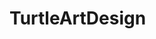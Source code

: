 # TurtleArtDesign
<ing src="https://github.com/WelchG/TurtleArtDesign/blob/master/RedGreenSnowflake.PNG">
